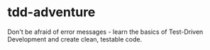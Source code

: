 # tdd-adventure

Don't be afraid of error messages - learn the basics of Test-Driven Development and create clean, testable code.